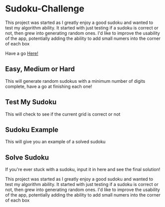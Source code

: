 # Sudoku-Challenge
This project was started as I greatly enjoy a good sudoku and wanted to test my algorithm ability. It started with just testing if a sudoku is correct or not, then grew into generating random ones.
I'd like to improve the usability of the app, potentially adding the ability to add small numers into the corner of each box

Have a go <a href = "https://unruffled-noether-72ba3c.netlify.app"> Here! </a>

## Easy, Medium or Hard 
This will generate random sudokus with a minimum number of digits complete, have a go at finishing each one!

## Test My Sudoku
This will check to see if the current grid is correct or not

## Sudoku Example
This will give you an example of a solved sudoku

## Solve Sudoku
If you're ever stuck with a sudoku, input it in here and see the final solution!

This project was started as I greatly enjoy a good sudoku and wanted to test my algorithm ability. It started with just testing if a sudoku is correct or not, then grew into generating random ones.
I'd like to improve the usability of the app, potentially adding the ability to add small numers into the corner of each box

